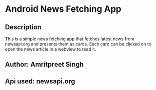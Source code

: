 # Android News Fetching App
## Description
This is a simple news fetching app that fetches latest news from newsapi.org and presents them as cards. Each card can be clicked on to open the news article in a webview to read it.
## Author: Amritpreet Singh
## Api used: newsapi.org